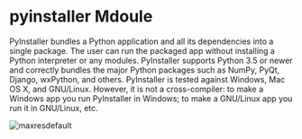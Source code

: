 # pyinstaller Mdoule
PyInstaller bundles a Python application and all its dependencies into a single package. The user can run the packaged app without installing a Python interpreter or any modules. PyInstaller supports Python 3.5 or newer and correctly bundles the major Python packages such as NumPy, PyQt, Django, wxPython, and others.
PyInstaller is tested against Windows, Mac OS X, and GNU/Linux. However, it is not a cross-compiler: to make a Windows app you run PyInstaller in Windows; to make a GNU/Linux app you run it in GNU/Linux, etc.

![maxresdefault](https://user-images.githubusercontent.com/68494604/94108026-2f2ac580-fe5c-11ea-9f3a-bff13deb9616.jpg)

